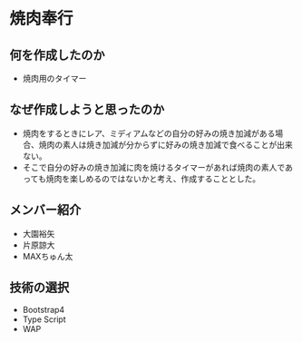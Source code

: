 # 焼肉奉行

## 何を作成したのか
- 焼肉用のタイマー

## なぜ作成しようと思ったのか
- 焼肉をするときにレア、ミディアムなどの自分の好みの焼き加減がある場合、焼肉の素人は焼き加減が分からずに好みの焼き加減で食べることが出来ない。
- そこで自分の好みの焼き加減に肉を焼けるタイマーがあれば焼肉の素人であっても焼肉を楽しめるのではないかと考え、作成することとした。

## メンバー紹介
- 大園裕矢
- 片原諒大
- MAXちゅん太

## 技術の選択
- Bootstrap4
- Type Script
- WAP